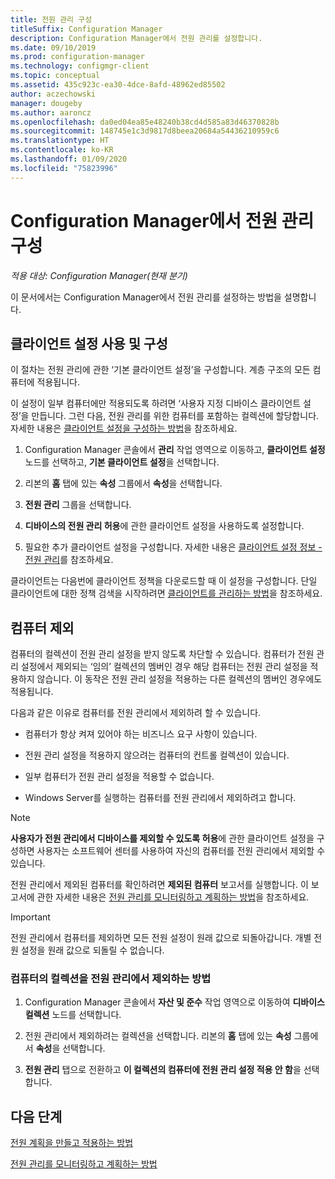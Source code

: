 ```yaml
---
title: 전원 관리 구성
titleSuffix: Configuration Manager
description: Configuration Manager에서 전원 관리를 설정합니다.
ms.date: 09/10/2019
ms.prod: configuration-manager
ms.technology: configmgr-client
ms.topic: conceptual
ms.assetid: 435c923c-ea30-4dce-8afd-48962ed85502
author: aczechowski
manager: dougeby
ms.author: aaroncz
ms.openlocfilehash: da0ed04ea85e48240b38cd4d585a83d46370828b
ms.sourcegitcommit: 148745e1c3d9817d8beea20684a54436210959c6
ms.translationtype: HT
ms.contentlocale: ko-KR
ms.lasthandoff: 01/09/2020
ms.locfileid: "75823996"
---
```

# <a name="configure-power-management-in-configuration-manager"></a>Configuration Manager에서 전원 관리 구성

*적용 대상: Configuration Manager(현재 분기)*

이 문서에서는 Configuration Manager에서 전원 관리를 설정하는 방법을 설명합니다.

## <a name="enable-and-configure-client-settings"></a>클라이언트 설정 사용 및 구성

이 절차는 전원 관리에 관한 ‘기본 클라이언트 설정’을 구성합니다.  계층 구조의 모든 컴퓨터에 적용됩니다.

이 설정이 일부 컴퓨터에만 적용되도록 하려면 ‘사용자 지정 디바이스 클라이언트 설정’을 만듭니다.  그런 다음, 전원 관리를 위한 컴퓨터를 포함하는 컬렉션에 할당합니다. 자세한 내용은 [클라이언트 설정을 구성하는 방법](/sccm/core/clients/deploy/configure-client-settings)을 참조하세요.  

1. Configuration Manager 콘솔에서 **관리** 작업 영역으로 이동하고, **클라이언트 설정** 노드를 선택하고, **기본 클라이언트 설정**을 선택합니다.

1. 리본의 **홈** 탭에 있는 **속성** 그룹에서 **속성**을 선택합니다.  

1. **전원 관리** 그룹을 선택합니다.  

1. **디바이스의 전원 관리 허용**에 관한 클라이언트 설정을 사용하도록 설정합니다.

1. 필요한 추가 클라이언트 설정을 구성합니다. 자세한 내용은 [클라이언트 설정 정보 - 전원 관리](/sccm/core/clients/deploy/about-client-settings#power-management)를 참조하세요.  

클라이언트는 다음번에 클라이언트 정책을 다운로드할 때 이 설정을 구성합니다. 단일 클라이언트에 대한 정책 검색을 시작하려면 [클라이언트를 관리하는 방법](/sccm/core/clients/manage/manage-clients#BKMK_PolicyRetrieval)을 참조하세요.  

## <a name="exclude-computers"></a>컴퓨터 제외

컴퓨터의 컬렉션이 전원 관리 설정을 받지 않도록 차단할 수 있습니다. 컴퓨터가 전원 관리 설정에서 제외되는 ‘임의’ 컬렉션의 멤버인 경우 해당 컴퓨터는 전원 관리 설정을 적용하지 않습니다.  이 동작은 전원 관리 설정을 적용하는 다른 컬렉션의 멤버인 경우에도 적용됩니다.  

다음과 같은 이유로 컴퓨터를 전원 관리에서 제외하려 할 수 있습니다.  

- 컴퓨터가 항상 켜져 있어야 하는 비즈니스 요구 사항이 있습니다.  

- 전원 관리 설정을 적용하지 않으려는 컴퓨터의 컨트롤 컬렉션이 있습니다.  

- 일부 컴퓨터가 전원 관리 설정을 적용할 수 없습니다.  

- Windows Server를 실행하는 컴퓨터를 전원 관리에서 제외하려고 합니다.  

> [!NOTE]  
> **사용자가 전원 관리에서 디바이스를 제외할 수 있도록 허용**에 관한 클라이언트 설정을 구성하면 사용자는 소프트웨어 센터를 사용하여 자신의 컴퓨터를 전원 관리에서 제외할 수 있습니다.  

전원 관리에서 제외된 컴퓨터를 확인하려면 **제외된 컴퓨터** 보고서를 실행합니다. 이 보고서에 관한 자세한 내용은 [전원 관리를 모니터링하고 계획하는 방법](/sccm/core/clients/manage/power/monitor-and-plan-for-power-management#BKMK_Excluded)을 참조하세요.  

> [!IMPORTANT]  
> 전원 관리에서 컴퓨터를 제외하면 모든 전원 설정이 원래 값으로 되돌아갑니다. 개별 전원 설정을 원래 값으로 되돌릴 수 없습니다.  

### <a name="how-to-exclude-a-collection-of-computers-from-power-management"></a>컴퓨터의 컬렉션을 전원 관리에서 제외하는 방법  

1. Configuration Manager 콘솔에서 **자산 및 준수** 작업 영역으로 이동하여 **디바이스 컬렉션** 노드를 선택합니다.  

1. 전원 관리에서 제외하려는 컬렉션을 선택합니다. 리본의 **홈** 탭에 있는 **속성** 그룹에서 **속성**을 선택합니다.  

1. **전원 관리** 탭으로 전환하고 **이 컬렉션의 컴퓨터에 전원 관리 설정 적용 안 함**을 선택합니다.  

## <a name="next-steps"></a>다음 단계

[전원 계획을 만들고 적용하는 방법](/sccm/core/clients/manage/power/create-and-apply-power-plans)

[전원 관리를 모니터링하고 계획하는 방법](/sccm/core/clients/manage/power/monitor-and-plan-for-power-management)
